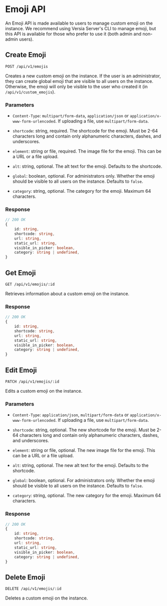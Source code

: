 # Emoji API

An Emoji API is made available to users to manage custom emoji on the instance. We recommend using Versia Server's CLI to manage emoji, but this API is available for those who prefer to use it (both admin and non-admin users).

## Create Emoji

```http
POST /api/v1/emojis
```

Creates a new custom emoji on the instance. If the user is an administrator, they can create global emoji that are visible to all users on the instance. Otherwise, the emoji will only be visible to the user who created it (in `/api/v1/custom_emojis`).

### Parameters

- `Content-Type`: `multipart/form-data`, `application/json` or `application/x-www-form-urlencoded`. If uploading a file, use `multipart/form-data`.

- `shortcode`: string, required. The shortcode for the emoji. Must be 2-64 characters long and contain only alphanumeric characters, dashes, and underscores.
- `element`: string or file, required. The image file for the emoji. This can be a URL or a file upload.
- `alt`: string, optional. The alt text for the emoji. Defaults to the shortcode.
- `global`: boolean, optional. For administrators only. Whether the emoji should be visible to all users on the instance. Defaults to `false`.
- `category`: string, optional. The category for the emoji. Maximum 64 characters.
  
### Response

```ts
// 200 OK
{
    id: string,
    shortcode: string,
    url: string,
    static_url: string,
    visible_in_picker: boolean,
    category: string | undefined,
}
```

## Get Emoji

```http
GET /api/v1/emojis/:id
```

Retrieves information about a custom emoji on the instance.

### Response

```ts
// 200 OK
{
    id: string,
    shortcode: string,
    url: string,
    static_url: string,
    visible_in_picker: boolean,
    category: string | undefined,
}
```

## Edit Emoji

```http
PATCH /api/v1/emojis/:id
```

Edits a custom emoji on the instance.

### Parameters

- `Content-Type`: `application/json`, `multipart/form-data` or `application/x-www-form-urlencoded`. If uploading a file, use `multipart/form-data`.

- `shortcode`: string, optional. The new shortcode for the emoji. Must be 2-64 characters long and contain only alphanumeric characters, dashes, and underscores.
- `element`: string or file, optional. The new image file for the emoji. This can be a URL or a file upload.
- `alt`: string, optional. The new alt text for the emoji. Defaults to the shortcode.
- `global`: boolean, optional. For administrators only. Whether the emoji should be visible to all users on the instance. Defaults to `false`.
- `category`: string, optional. The new category for the emoji. Maximum 64 characters.

### Response

```ts
// 200 OK
{
    id: string,
    shortcode: string,
    url: string,
    static_url: string,
    visible_in_picker: boolean,
    category: string | undefined,
}
```

## Delete Emoji

```http
DELETE /api/v1/emojis/:id
```

Deletes a custom emoji on the instance.